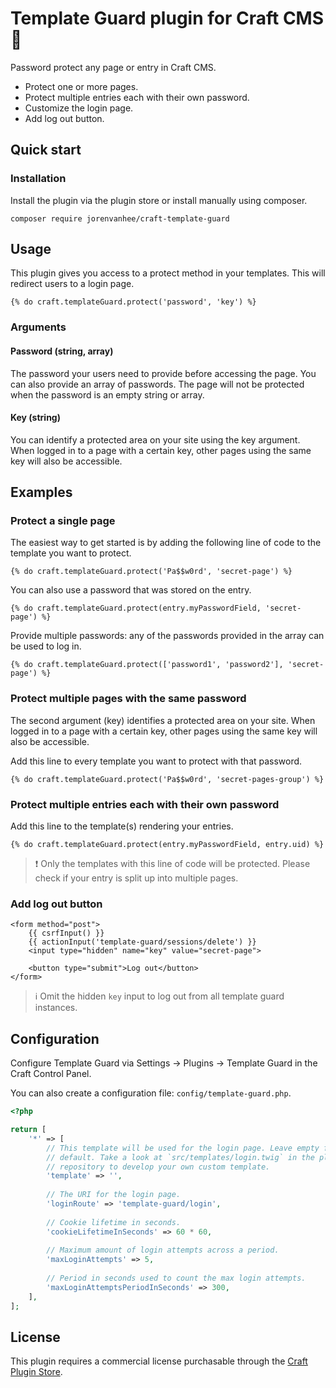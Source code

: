 # Template Guard plugin for Craft CMS 💂
Password protect any page or entry in Craft CMS.

- Protect one or more pages.
- Protect multiple entries each with their own password.
- Customize the login page.
- Add log out button.

## Quick start

### Installation

Install the plugin via the plugin store or install manually using composer.

```
composer require jorenvanhee/craft-template-guard
```

## Usage

This plugin gives you access to a protect method in your templates. This will redirect users to a login page.

```twig
{% do craft.templateGuard.protect('password', 'key') %}
```

### Arguments

#### Password (string, array)

The password your users need to provide before accessing the page. You can also provide an array of passwords. The page will not be protected when the password is an empty string or array.

#### Key (string)

You can identify a protected area on your site using the key argument. When logged in to a page with a certain key, other pages using the same key will also be accessible.

## Examples

### Protect a single page

The easiest way to get started is by adding the following line of code to the template you want to protect.

```twig
{% do craft.templateGuard.protect('Pa$$w0rd', 'secret-page') %}
```

You can also use a password that was stored on the entry.


```twig
{% do craft.templateGuard.protect(entry.myPasswordField, 'secret-page') %}
```

Provide multiple passwords: any of the passwords provided in the array can be used to log in.

```twig
{% do craft.templateGuard.protect(['password1', 'password2'], 'secret-page') %}
```

### Protect multiple pages with the same password

The second argument (key) identifies a protected area on your site. When logged in to a page with a certain key, other pages using the same key will also be accessible.

Add this line to every template you want to protect with that password.

```twig
{% do craft.templateGuard.protect('Pa$$w0rd', 'secret-pages-group') %}
```

### Protect multiple entries each with their own password

Add this line to the template(s) rendering your entries.

```twig
{% do craft.templateGuard.protect(entry.myPasswordField, entry.uid) %}
```

> ❗️ Only the templates with this line of code will be protected. Please check if your entry is split up into multiple pages.

### Add log out button

```twig
<form method="post">
    {{ csrfInput() }}
    {{ actionInput('template-guard/sessions/delete') }}
    <input type="hidden" name="key" value="secret-page">

    <button type="submit">Log out</button>
</form>
```

> ℹ️ Omit the hidden `key` input to log out from all template guard instances.

## Configuration

Configure Template Guard via Settings → Plugins → Template Guard in the Craft Control Panel.

You can also create a configuration file: `config/template-guard.php`.

```php
<?php

return [
    '*' => [
        // This template will be used for the login page. Leave empty for the
        // default. Take a look at `src/templates/login.twig` in the plugin
        // repository to develop your own custom template.
        'template' => '',
        
        // The URI for the login page.
        'loginRoute' => 'template-guard/login',
        
        // Cookie lifetime in seconds.
        'cookieLifetimeInSeconds' => 60 * 60,
        
        // Maximum amount of login attempts across a period.
        'maxLoginAttempts' => 5,
        
        // Period in seconds used to count the max login attempts.
        'maxLoginAttemptsPeriodInSeconds' => 300,
    ],
];
```

## License

This plugin requires a commercial license purchasable through the [Craft Plugin Store](https://plugins.craftcms.com).
